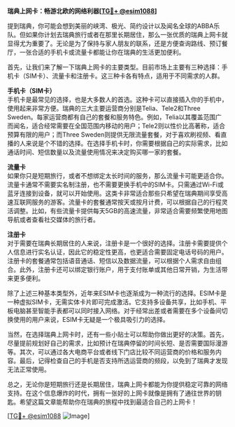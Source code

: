 **瑞典上网卡：畅游北欧的网络利器[[TG💪+ @esim1088](https://t.me/s/esim1088)]**

提到瑞典，你可能会想到美丽的峡湾、极光、简约设计以及闻名全球的ABBA乐队。但如果你计划去瑞典旅行或者在那里长期居住，那么一张优质的瑞典上网卡就显得尤为重要了。无论是为了保持与家人朋友的联系，还是方便查询路线、预订餐厅，一张合适的手机卡或流量卡都能让你在瑞典的生活更加便利。

首先，让我们来了解一下瑞典上网卡的主要类型。目前市场上主要有三种选择：手机卡（SIM卡）、流量卡和注册卡。这三种卡各有特点，适用于不同需求的人群。

**手机卡（SIM卡）**  
手机卡是最常见的选择，也是大多数人的首选。这种卡可以直接插入你的手机中，使用起来非常方便。瑞典的三大主要运营商分别是Telia、Tele2和Three Sweden。每家运营商都有自己的套餐和服务特色。例如，Telia以其覆盖范围广而闻名，适合经常需要在全国范围内移动的用户；Tele2则以性价比高著称，适合预算有限的用户；而Three Sweden则提供无限流量套餐，对于喜欢刷视频、看直播的人来说是个不错的选择。在选择手机卡时，你需要根据自己的实际需求，比如通话时间、短信数量以及流量使用情况来决定购买哪一家的套餐。

**流量卡**  
如果你只是短期旅行，或者不想绑定太长时间的服务，那么流量卡可能更适合你。流量卡通常不需要实名制注册，也不需要更换手机中的SIM卡。只需通过Wi-Fi或蓝牙连接到设备，就可以开始使用。这类卡非常适合那些只希望在瑞典期间享受高速互联网服务的游客。流量卡的套餐通常按天或按月计费，可以根据自己的行程灵活调整。比如，有些流量卡提供每天5GB的高速流量，非常适合需要频繁使用地图导航或者查看社交媒体的旅行者。

**注册卡**  
对于需要在瑞典长期居住的人来说，注册卡是一个很好的选择。注册卡需要提供个人信息进行实名认证，因此它的稳定性更高，也更适合需要固定电话号码的用户。注册卡的套餐通常包括语音通话、短信以及数据流量，可以根据个人需求自由组合。此外，注册卡还可以绑定银行账户，用于支付账单或其他日常开销，为生活带来更多便利。

除了上述三种基本类型外，近年来ESIM卡也逐渐成为一种流行的选择。ESIM卡是一种虚拟SIM卡，无需实体卡片即可完成激活。它支持多设备共享，比如手机、平板电脑甚至智能手表都可以同时接入网络。对于经常出差或者需要在多个设备间切换使用的用户来说，ESIM卡无疑是一个极具吸引力的选择。

当然，在选择瑞典上网卡时，还有一些小贴士可以帮助你做出更好的决策。首先，尽量提前规划好自己的需求，比如预计在瑞典停留的时间长短、是否需要国际漫游等。其次，可以通过各大电商平台或者线下门店比较不同运营商的价格和服务内容。最后，记得检查自己的手机是否支持所选运营商的频段，以免到了瑞典才发现无法正常使用。

总之，无论你是短期旅行还是长期居住，瑞典上网卡都能为你提供稳定可靠的网络支持。在这个信息爆炸的时代，拥有一张好的上网卡就像是拥有了通往世界的钥匙。希望这篇文章能帮助你在瑞典的旅程中找到最适合自己的上网卡！

[[TG💪+ @esim1088](https://t.me/s/esim1088) ![Image](https://i.postimg.cc/4NQfJmqS/Snipaste-2025-05-13-00-14-12.png)]